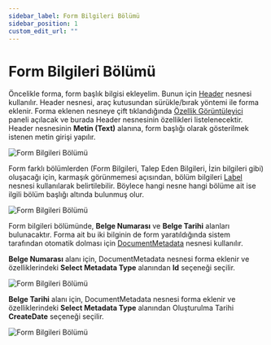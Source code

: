 ```yaml
---
sidebar_label: Form Bilgileri Bölümü
sidebar_position: 1
custom_edit_url: ""
---
```


# Form Bilgileri Bölümü

Öncelikle forma, form başlık bilgisi ekleyelim. Bunun için [Header](ide-objects/form/standart-form-controls/Header.md) nesnesi kullanılır. Header nesnesi, araç kutusundan sürükle/bırak yöntemi ile forma eklenir. Forma eklenen nesneye çift tıklandığında [Özellik Görüntüleyici](ide/menu-structure/view/property-inspector.md) paneli açılacak ve burada Header nesnesinin özellikleri listelenecektir. Header nesnesinin **Metin (Text)** alanına, form başlığı olarak gösterilmek istenen metin girişi yapılır.

![Form Bilgileri Bölümü](https://docsbimser.blob.core.windows.net/imagecontainer/auto-uploadc99125c2-c420-42ec-8ba0-5b391e628726)

Form farklı bölümlerden (Form Bilgileri, Talep Eden Bilgileri, İzin bilgileri gibi) oluşacağı için, karmaşık görünmemesi açısından, bölüm bilgileri [Label](ide-objects/form/standart-form-controls/Label.md) nesnesi kullanılarak belirtilebilir. Böylece hangi nesne hangi bölüme ait ise ilgili bölüm başlığı altında bulunmuş olur.

![Form Bilgileri Bölümü](https://docsbimser.blob.core.windows.net/imagecontainer/auto-upload108b62fd-9bd5-458f-81eb-b133ad18bccf)

Form bilgileri bölümünde, **Belge Numarası** ve **Belge Tarihi** alanları bulunacaktır. Forma ait bu iki bilginin de form yaratıldığında sistem tarafından otomatik dolması için [DocumentMetadata](ide-objects/form/user-and-document-data/DocumentMetadata.md)  nesnesi kullanılır.

**Belge Numarası** alanı için, DocumentMetadata nesnesi forma eklenir ve özelliklerindeki **Select Metadata Type** alanından **Id** seçeneği seçilir.

![Form Bilgileri Bölümü](https://docsbimser.blob.core.windows.net/imagecontainer/auto-uploadca4d9e31-3b7c-4777-bf15-814f41bf950c)

**Belge Tarihi** alanı için, DocumentMetadata nesnesi forma eklenir ve özelliklerindeki **Select Metadata Type** alanından Oluşturulma Tarihi **CreateDate** seçeneği seçilir.

![Form Bilgileri Bölümü](https://docsbimser.blob.core.windows.net/imagecontainer/auto-upload659107e8-61f4-42f3-967c-d691749f6841)